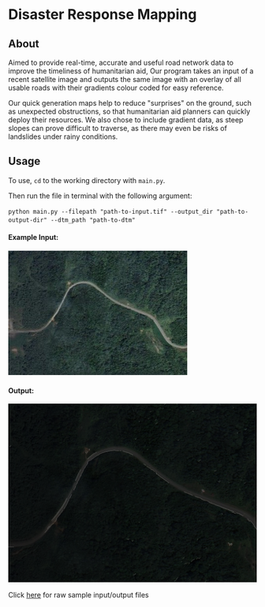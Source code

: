 # Disaster Response Mapping

## About
Aimed to provide real-time, accurate and useful road network data to improve the timeliness of humanitarian aid, Our program takes an input of a recent satellite image and outputs the same image with an overlay of all usable roads with their gradients colour coded for easy reference. 

Our quick generation maps help to reduce "surprises" on the ground, such as unexpected obstructions, so that humanitarian aid planners can quickly deploy their resources. We also chose to include gradient data, as steep slopes can prove difficult to traverse, as there may even be risks of landslides under rainy conditions.

## Usage

To use, `cd` to the working directory with `main.py`.

Then run the file in terminal with the following argument:

`python main.py --filepath "path-to-input.tif" --output_dir "path-to-output-dir" --dtm_path "path-to-dtm"`

#### Example Input:
![Input](/sample_imgs/input_zoom.jpg)

#### Output:
![Output](/sample_imgs/output_zoom.png)

Click [here](https://mega.nz/fm/I3lwCQ5L) for raw sample input/output files
